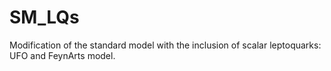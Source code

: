 # SM_LQs
Modification of the standard model with the inclusion of scalar leptoquarks: UFO and FeynArts model.
